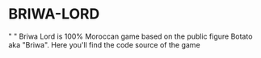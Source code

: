 # BRIWA-LORD
"     "  Briwa Lord is 100% Moroccan game based on the public figure Botato aka "Briwa". Here you'll find the code source of the game
